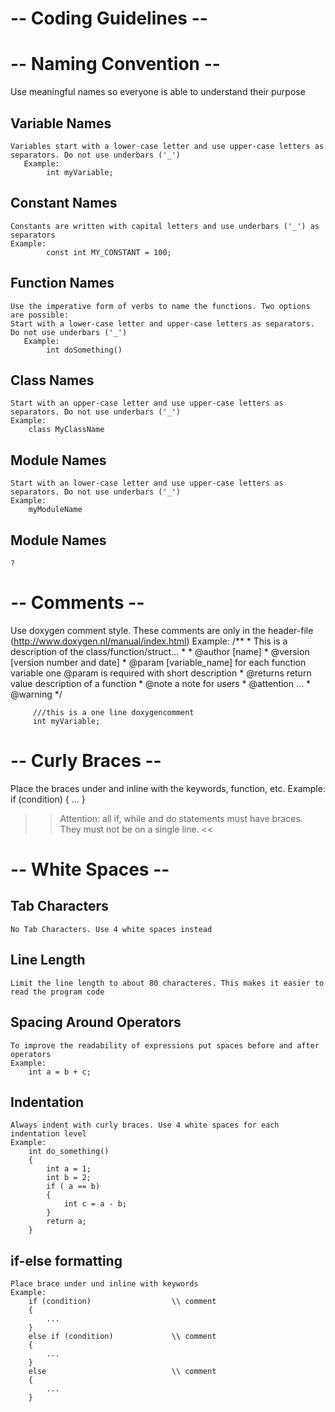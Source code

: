 -- Coding Guidelines --
=======================

-- Naming Convention --
=======================
Use meaningful names so everyone is able to understand their purpose

## Variable Names
    Variables start with a lower-case letter and use upper-case letters as separators. Do not use underbars ('_')
	   Example:
			int myVariable;

## Constant Names
    Constants are written with capital letters and use underbars ('_') as separators
    Example:
			const int MY_CONSTANT = 100;

## Function Names
	Use the imperative form of verbs to name the functions. Two options are possible:
	Start with a lower-case letter and upper-case letters as separators. Do not use underbars ('_') 
	   Example:
			int doSomething()

## Class Names
	Start with an upper-case letter and use upper-case letters as separators. Do not use underbars ('_')
	Example:
		class MyClassName
		
## Module Names
	Start with an lower-case letter and use upper-case letters as separators. Do not use underbars ('_')
	Example:
		myModuleName
		
## Module Names
	?

-- Comments --
==============
Use doxygen comment style. These comments are only in the header-file (http://www.doxygen.nl/manual/index.html)
	Example:
		/**
		 * This is a description of the class/function/struct...
		 *
		 * @author [name]
		 * @version [version number and date]
		 * @param [variable_name] for each function variable one @param is required with short description
		 * @returns return value description of a function
		 * @note a note for users
		 * @attention ...
		 * @warning
		 */
		 
		 ///this is a one line doxygencomment 
		 int myVariable;

-- Curly Braces --
==================
Place the braces under and inline with the keywords, function, etc.
	Example:
		if (condition)
		{
			...
		}
>> Attention: all if, while and do statements must have braces. They must not be on a single line. <<

-- White Spaces --
==================
## Tab Characters
	No Tab Characters. Use 4 white spaces instead

## Line Length
	Limit the line length to about 80 characteres. This makes it easier to read the program code

## Spacing Around Operators
	To improve the readability of expressions put spaces before and after operators
	Example:
		int a = b + c;

## Indentation
	Always indent with curly braces. Use 4 white spaces for each indentation level
	Example:
		int do_something()
        {
		    int a = 1;
	        int b = 2;
		    if ( a == b)
			{
				int c = a - b;
			}
			return a;
		}

## if-else formatting
	Place brace under und inline with keywords
	Example:
		if (condition)					\\ comment
		{
			...
		}
		else if (condition)				\\ comment
		{
			...
		}
		else							\\ comment
		{
			...
		}

